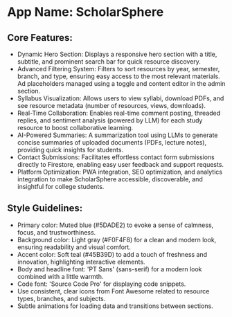 # **App Name**: ScholarSphere

## Core Features:

- Dynamic Hero Section: Displays a responsive hero section with a title, subtitle, and prominent search bar for quick resource discovery.
- Advanced Filtering System: Filters to sort resources by year, semester, branch, and type, ensuring easy access to the most relevant materials. Ad placeholders managed using a toggle and content editor in the admin section.
- Syllabus Visualization: Allows users to view syllabi, download PDFs, and see resource metadata (number of resources, views, downloads).
- Real-Time Collaboration: Enables real-time comment posting, threaded replies, and sentiment analysis (powered by LLM) for each study resource to boost collaborative learning.
- AI-Powered Summaries: A summarization tool using LLMs to generate concise summaries of uploaded documents (PDFs, lecture notes), providing quick insights for students.
- Contact Submissions: Facilitates effortless contact form submissions directly to Firestore, enabling easy user feedback and support requests.
- Platform Optimization: PWA integration, SEO optimization, and analytics integration to make ScholarSphere accessible, discoverable, and insightful for college students.

## Style Guidelines:

- Primary color: Muted blue (#5DADE2) to evoke a sense of calmness, focus, and trustworthiness.
- Background color: Light gray (#F0F4F8) for a clean and modern look, ensuring readability and visual comfort.
- Accent color: Soft teal (#45B39D) to add a touch of freshness and innovation, highlighting interactive elements.
- Body and headline font: 'PT Sans' (sans-serif) for a modern look combined with a little warmth.
- Code font: 'Source Code Pro' for displaying code snippets.
- Use consistent, clear icons from Font Awesome related to resource types, branches, and subjects.
- Subtle animations for loading data and transitions between sections.